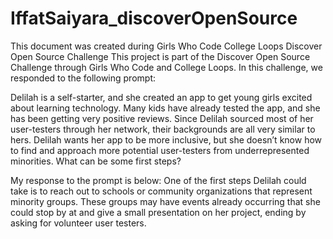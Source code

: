 # IffatSaiyara_discoverOpenSource
This document was created during Girls Who Code College Loops Discover Open Source Challenge
This project is part of the Discover Open Source Challenge through Girls Who Code and College Loops. In this challenge, we responded to the following prompt:

Delilah is a self-starter, and she created an app to get young girls excited about learning technology. Many kids have already tested the app, and she has been getting very positive reviews.
Since Delilah sourced most of her user-testers through her network, their backgrounds are all very similar to hers. Delilah wants her app to be more inclusive, but she doesn’t know how to find and approach more potential user-testers from underrepresented minorities. What can be some first steps?

My response to the prompt is below:
One of the first steps Delilah could take is to reach out to schools or community organizations that represent minority groups. These groups may have events already occurring that she could stop by at and give a small presentation on her project, ending by asking for volunteer user testers. 
